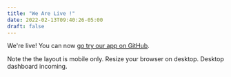 ```yaml
---
title: "We Are Live !"
date: 2022-02-13T09:40:26-05:00
draft: false
---
```


We're live! You can now [go try our app on GitHub](https://marr11317.github.io/pricycle/).

Note the the layout is mobile only. Resize your browser on desktop. Desktop dashboard incoming.
